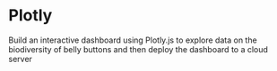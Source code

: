 # Plotly
Build an interactive dashboard using Plotly.js to explore data on the biodiversity of belly buttons and then deploy the dashboard to a cloud server
